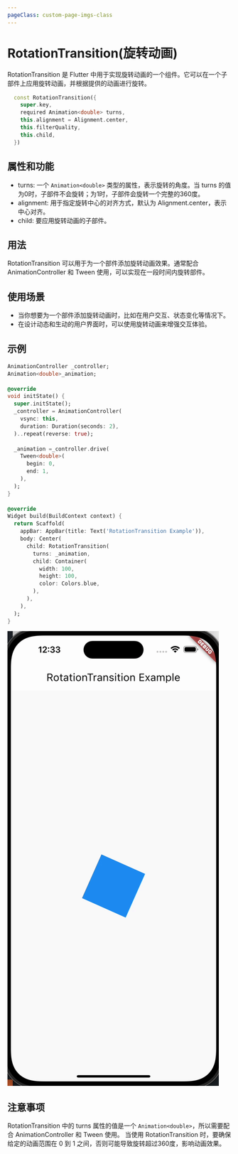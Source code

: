 ```yaml
---
pageClass: custom-page-imgs-class
---
```

# RotationTransition(旋转动画)

RotationTransition 是 Flutter 中用于实现旋转动画的一个组件。它可以在一个子部件上应用旋转动画，并根据提供的动画进行旋转。

```dart
  const RotationTransition({
    super.key,
    required Animation<double> turns,
    this.alignment = Alignment.center,
    this.filterQuality,
    this.child,
  })
```

## 属性和功能

- turns: 一个 `Animation<double>` 类型的属性，表示旋转的角度。当 turns 的值为0时，子部件不会旋转；为1时，子部件会旋转一个完整的360度。
- alignment: 用于指定旋转中心的对齐方式，默认为 Alignment.center，表示中心对齐。
- child: 要应用旋转动画的子部件。

## 用法

RotationTransition 可以用于为一个部件添加旋转动画效果。通常配合 AnimationController 和 Tween 使用，可以实现在一段时间内旋转部件。

## 使用场景

- 当你想要为一个部件添加旋转动画时，比如在用户交互、状态变化等情况下。
- 在设计动态和生动的用户界面时，可以使用旋转动画来增强交互体验。

## 示例

```dart
AnimationController _controller;
Animation<double>_animation;

@override
void initState() {
  super.initState();
  _controller = AnimationController(
    vsync: this,
    duration: Duration(seconds: 2),
  )..repeat(reverse: true);

  _animation =_controller.drive(
    Tween<double>(
      begin: 0,
      end: 1,
    ),
  );
}

@override
Widget build(BuildContext context) {
  return Scaffold(
    appBar: AppBar(title: Text('RotationTransition Example')),
    body: Center(
      child: RotationTransition(
        turns: _animation,
        child: Container(
          width: 100,
          height: 100,
          color: Colors.blue,
        ),
      ),
    ),
  );
}
```

![RotationTransitionWidget](./imgs/RotationTransitionWidget.gif)

## 注意事项

RotationTransition 中的 turns 属性的值是一个 `Animation<double>`，所以需要配合 AnimationController 和 Tween 使用。
当使用 RotationTransition 时，要确保给定的动画范围在 0 到 1 之间，否则可能导致旋转超过360度，影响动画效果。

